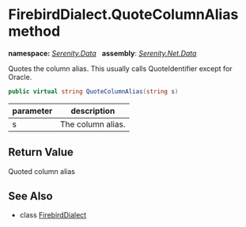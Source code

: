 # FirebirdDialect.QuoteColumnAlias method
**namespace:** *[Serenity.Data](../../README.md#serenity.data-namespace)*   **assembly**: *[Serenity.Net.Data](../../README.md)*

Quotes the column alias. This usually calls QuoteIdentifier except for Oracle.

```csharp
public virtual string QuoteColumnAlias(string s)
```

| parameter | description |
| --- | --- |
| s | The column alias. |

## Return Value

Quoted column alias

## See Also

* class [FirebirdDialect](../FirebirdDialect.md)